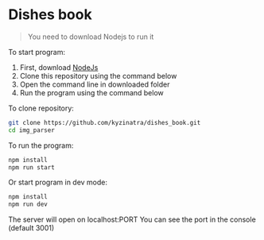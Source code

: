 # Dishes book

> You need to download Nodejs to run it

To start program:

1. First, download [NodeJs](https://nodejs.org/en/)
2. Clone this repository using the command below
3. Open the command line in downloaded folder
4. Run the program using the command below

To clone repository:

```sh
git clone https://github.com/kyzinatra/dishes_book.git
cd img_parser
```

To run the program:

```sh
npm install
npm run start
```

Or start program in dev mode:

```sh
npm install
npm run dev
```

The server will open on localhost:PORT
You can see the port in the console (default 3001)
